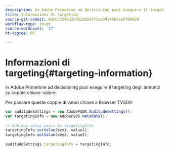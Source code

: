 ```yaml
---
description: In Adobe Primetime ad decisioning puoi eseguire il targeting degli annunci su coppie chiave-valore.
title: Informazioni di targeting
source-git-commit: 02ebc3548a254b2a6554f1ab34afbb3ea5f09bb8
workflow-type: tm+mt
source-wordcount: '37'
ht-degree: 0%

---
```


# Informazioni di targeting{#targeting-information}

In Adobe Primetime ad decisioning puoi eseguire il targeting degli annunci su coppie chiave-valore.

Per passare queste coppie di valori chiave a Browser TVSDK:

```js
var auditudeSettings = new AdobePSDK.AuditudeSettings(); 
var targetingInfo = new AdobePSDK.Metadata(); 
 
// Add key value pairs to targetingInfo 
targetingInfo.setValue(key1, value1); 
targetingInfo.setValue(key2, value2); 
 
auditudeSettings.targetingInfo = targetingInfo;
```
